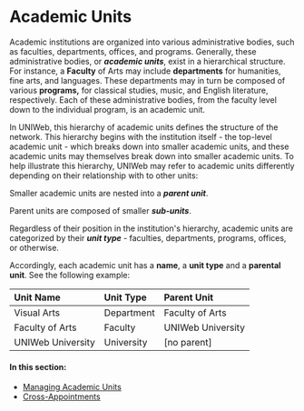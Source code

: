 # Academic Units

Academic institutions are organized into various administrative bodies, such as faculties, departments, offices, and programs. Generally, these administrative bodies, or _**academic units**_, exist in a hierarchical structure. For instance, a **Faculty** of Arts may include **departments** for humanities, fine arts, and languages. These departments may in turn be composed of various **programs,** for classical studies, music, and English literature, respectively. Each of these administrative bodies, from the faculty level down to the individual program, is an academic unit. 

In UNIWeb, this hierarchy of academic units defines the structure of the network. This hierarchy begins with the institution itself - the top-level academic unit - which breaks down into smaller academic units, and these academic units may themselves break down into smaller academic units. To help illustrate this hierarchy, UNIWeb may refer to academic units differently depending on their relationship with to other units:

Smaller academic units are nested into a _**parent unit**_. 

Parent units are composed of smaller _**sub-units**_.

Regardless of their position in the institution's hierarchy, academic units are categorized by their _**unit type**_ -  faculties, departments, programs, offices, or otherwise.

Accordingly, each academic unit has a **name**, a **unit type** and a **parental unit**. See the following example:

| Unit Name | Unit Type | Parent Unit |
| :--- | :--- | :--- |
| Visual Arts | Department | Faculty of Arts |
| Faculty of Arts | Faculty | UNIWeb University |
| UNIWeb University | University | \[no parent\] |

#### In this section:

* [Managing Academic Units](managing-academic-units.md)
* [Cross-Appointments](cross-appointments.md)

